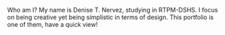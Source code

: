 Who am I?
My name is Denise T. Nervez, studying in RTPM-DSHS. I focus on being creative yet being simplistic in terms of design. This portfolio is one of them, have a quick view!
